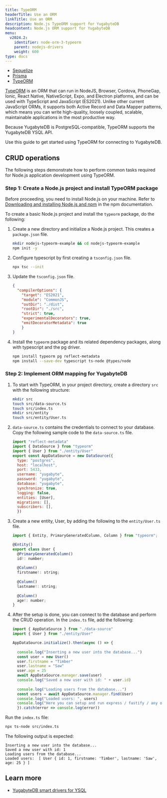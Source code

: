 ```yaml
---
title: TypeORM
headerTitle: Use an ORM
linkTitle: Use an ORM
description: Node.js TypeORM support for YugabyteDB
headcontent: Node.js ORM support for YugabyteDB
menu:
  v2024.2:
    identifier: node-orm-3-typeorm
    parent: nodejs-drivers
    weight: 600
type: docs
---
```


<ul class="nav nav-tabs-alt nav-tabs-yb">
  <li >
    <a href="../sequelize/" class="nav-link ">
      <i class="fa-brands fa-node-js" aria-hidden="true"></i>
      Sequelize
    </a>
  </li>
  <li >
    <a href="../prisma/" class="nav-link ">
      <i class="fa-brands fa-node-js" aria-hidden="true"></i>
      Prisma
    </a>
  </li>
  <li >
    <a href="../typeorm/" class="nav-link active">
      <i class="fa-brands fa-node-js" aria-hidden="true"></i>
      TypeORM
    </a>
  </li>
</ul>

[TypeORM](https://typeorm.io/) is an ORM that can run in NodeJS, Browser, Cordova, PhoneGap, Ionic, React Native, NativeScript, Expo, and Electron platforms, and can be used with TypeScript and JavaScript (ES2021). Unlike other current JavaScript ORMs, it supports both Active Record and Data Mapper patterns, which means you can write high-quality, loosely coupled, scalable, maintainable applications in the most productive way.

Because YugabyteDB is PostgreSQL-compatible, TypeORM supports the YugabyteDB YSQL API.

Use this guide to get started using TypeORM for connecting to YugabyteDB.

## CRUD operations

The following steps demonstrate how to perform common tasks required for Node.js application development using TypeORM.

### Step 1: Create a Node.js project and install TypeORM package

Before proceeding, you need to install Node.js on your machine. Refer to [Downloading and installing Node.js and npm](https://docs.npmjs.com/downloading-and-installing-node-js-and-npm#using-a-node-installer-to-install-node-js-and-npm) in the npm documentation.

To create a basic Node.js project and install the `typeorm` package, do the following:

1. Create a new directory and initialize a Node.js project. This creates a `package.json` file.

    ```sh
    mkdir nodejs-typeorm-example && cd nodejs-typeorm-example
    npm init -y
    ```

1. Configure typescript by first creating a `tsconfig.json` file.

    ```sh
    npx tsc --init
    ```

1. Update the `tsconfig.json` file.

    ```json
    {
      "compilerOptions": {
        "target": "ES2021",
        "module": "CommonJS",
        "outDir": "./dist",
        "rootDir": "./src",
        "strict": true,
        "experimentalDecorators": true,
        "emitDecoratorMetadata": true
        }
    }
    ```

1. Install the `typeorm` package and its related dependency packages, along with typescript and the pg driver.

    ```sh
    npm install typeorm pg reflect-metadata
    npm install --save-dev typescript ts-node @types/node
    ```

### Step 2: Implement ORM mapping for YugabyteDB

1. To start with TypeORM, in your project directory, create a directory `src` with the following structure:

    ```sh
    mkdir src
    touch src/data-source.ts
    touch src/index.ts
    mkdir src/entity
    touch src/entity/User.ts
    ```

1. `data-source.ts` contains the credentials to connect to your database. Copy the following sample code to the `data-source.ts` file.

    ```js
    import "reflect-metadata"
    import { DataSource } from "typeorm"
    import { User } from "./entity/User"
    export const AppDataSource = new DataSource({
      type: "postgres",
      host: "localhost",
      port: 5433,
      username: "yugabyte",
      password: "yugabyte",
      database: "yugabyte",
      synchronize: true,
      logging: false,
      entities: [User],
      migrations: [],
      subscribers: [],
      })
    ```

1. Create a new entity, User, by adding the following to the `entity/User.ts` file.

    ```js
    import { Entity, PrimaryGeneratedColumn, Column } from "typeorm";
    
    @Entity()
    export class User {
      @PrimaryGeneratedColumn()
      id!: number;
      
      @Column()
      firstname!: string;
      
      @Column()
      lastname!: string;
      
      @Column()
      age!: number;
    }
    ```

1. After the setup is done, you can connect to the database and perform the CRUD operation. In the `index.ts` file, add the following:

    ```js
    import { AppDataSource } from "./data-source"
    import { User } from "./entity/User"
    
    AppDataSource.initialize().then(async () => {
      
      console.log("Inserting a new user into the database...")
      const user = new User()
      user.firstname = "Timber"
      user.lastname = "Saw"
      user.age = 25
      await AppDataSource.manager.save(user)
      console.log("Saved a new user with id: " + user.id)
      
      console.log("Loading users from the database...")
      const users = await AppDataSource.manager.find(User)
      console.log("Loaded users: ", users)
      console.log("Here you can setup and run express / fastify / any other framework.")
      }).catch(error => console.log(error))
    ```

Run the `index.ts` file:

``` sh
npx ts-node src/index.ts
```

The following output is expected:

```text
Inserting a new user into the database...
Saved a new user with id: 1
Loading users from the database...
Loaded users:  [ User { id: 1, firstname: 'Timber', lastname: 'Saw', age: 25 } ]
```

## Learn more

- [YugabyteDB smart drivers for YSQL](../../smart-drivers/)
